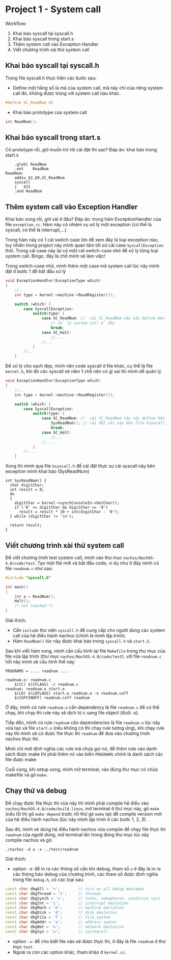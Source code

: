 # Project 1 - System call

Workflow:
1. Khai báo syscall tại syscall.h
2. Khai báo syscall trong start.s
3. Thêm system call vào Exception Handler
4. Viết chương trình xài thử system call

## Khai báo syscall tại syscall.h
Trong file syscall.h thực hiện các bước sau:
- Define một hằng số là mã của system call, mã này chỉ của riêng system call đó, không được trùng với system call nào khác.
```C++
#define SC_ReadNum 45
```
- Khai báo prototype của system call
```C++
int ReadNum();
```

## Khai báo syscall trong start.s
Có prototype rồi, giờ muốn trỏ tới cài đặt thì sao? Đáp án: khai báo trong start.s
```
	.globl ReadNum
	.ent	ReadNum
ReadNum:
	addiu $2,$0,SC_ReadNum
	syscall
	j 	$31
	.end ReadNum
```

## Thêm system call vào Exception Handler
Khai báo xong rồi, giờ xài ở đâu? Đáp án: trong hàm ExceptionHandler của file `exception.cc`. Hàm này có nhiệm vụ xử lý một exception (có thể là syscall, có thể là interrupt,...).

Trong hàm này có 1 cái switch case lớn để xem đây là loại exception nào, tuy nhiên trong project này mình quan tâm tới xử cái case `SyscallException` thôi. Trong cái case này lại có một cái switch-case nhỏ để xử lý từng loại system call. Bingo, đây là chỗ mình sẽ làm việc!

Trong switch-case nhỏ, mình thêm một case mã system call lúc nãy mình đặt ở bước 1 để bắt đầu xử lý
```C++
void ExceptionHandler(ExceptionType which)
{
    //...
    int type = kernel->machine->ReadRegister(2);

    switch (which) {
		case SyscallException:
			switch(type) {
				case SC_ReadNum: //  cái SC_ReadNum này nãy define bên syscall.h nè 
					// xử lý system call ở đây
					break;
				case SC_Halt:
					//...
                //...
            }
        //...
    }
```

Để xử lý cho sạch đẹp, mình nên code syscall ở file khác, cụ thể là file `kernel.h`, khi đó các syscall sẽ nằm 1 chỗ nên có gì sai thì mình dễ quản lý. 
```C++
void ExceptionHandler(ExceptionType which)
{
    //...
    int type = kernel->machine->ReadRegister(2);

    switch (which) {
		case SyscallException:
			switch(type) {
				case SC_ReadNum: //  cái SC_ReadNum này nãy define bên syscall.h nè 
					SysReadNum(); // cài đặt cái này bên file ksyscall.h
					break;
				case SC_Halt:
					//...
                //...
            }
        //...
    }
```

Xong thì mình qua file `ksyscall.h` để cài đặt thực sự cái syscall nãy bên exception mình khai báo (SysReadNum)
```
int SysReadNum() {
  char digitChar;
  int result = 0; 
  do
  {
    digitChar = kernel->synchConsoleIn->GetChar();
    if ('0' <= digitChar && digitChar <= '9')
      result = result * 10 + int(digitChar - '0');
  } while (digitChar != '\n');
  
  return result;
}
```

## Viết chương trình xài thử system call
Để viết chương trình test system call, mình vào thư mục `nachos/NachOS-4.0/code/test`. Tạo một file mới và bắt đầu code, ví dụ như ở đây mình có file `readnum.c` như sau:
```C++
#include "syscall.h"

int main()
{
    int a = ReadNum();
    Halt();
    /* not reached */
}
```

Giải thích:
- Cần `include` thư viện `syscall.h` để cung cấp cho người dùng các system call của hệ điều hành nachos (chính là mình lập trình).
- Hàm `ReadNum()` lúc nãy được khai báo trong `syscall.h` và `start.S`.

Sau khi viết hàm xong, mình cần cấu hình lại file `Makefile` trong thư mục của file vừa lập trình (thư mục `nachos/NachOS-4.0/code/test`). với file `readnum.c` hồi nãy mình sẽ cấu hình thế này:
```
PROGRAMS = .... readnum ....

readnum.o: readnum.c
	$(CC) $(CFLAGS) -c readnum.c
readnum: readnum.o start.o
	$(LD) $(LDFLAGS) start.o readnum.o -o readnum.coff
	$(COFF2NOFF) readnum.coff readnum
```

Ở đây, mình có rule `readnum.o` cần dependency là file `readnum.c` để có thể chạy, khi chạy thì rule này sẽ dịch từ c sang file object (đuôi .o). 

Tiếp đến, mình có rule `readnum` cần dependencies là file `readnum.o` lúc nãy vừa tạo và file `start.o` (nếu không có thì chạy rule tương ứng), khi chạy rule này thì mình sẽ có được file thực thi `readnum` để đưa vào chương trình nachos thực thi.

Mình chỉ mới định nghĩa các rule mà chưa gọi nó, để thêm rule vào danh sách được make thì phải thêm nó vào biến `PROGRAMS` chính là danh sách các file được make.

Cuối cùng, khi setup xong, mình mở terminal, vào đúng thư mục có chứa makefile và gõ `make`.

## Chạy thử và debug
Để chạy được file thực thi vừa nãy thì mình phải compile hệ điều vào `nachos/NachOS-4.0/code/build.linux`, mở terminal ở thư mục này, gõ `make` (nếu lỗi thì gõ `make depend` trước rồi thử gõ `make` lại) để compile version mới của hệ điều hành nachos (lúc nãy mình lập trình ở các bước 1, 2, 3).

Sau đó, mình sẽ dùng hệ điều hành nachos vừa compile để chạy file thực thi `readnum` của người dùng, mở terminal lên trong đúng thư mục lúc nãy compile nachos và gõ:
```
./nachos -d u -x ../test/readnum
```

Giải thích:
- option `-d`: để in ra các thông số cần khi debug, tham số `u` ở đây là in ra các thông báo debug của chương trình, các tham số được định nghĩa trong file `debug.h`, có các loại sau:
```cpp
const char dbgAll = '+';		// turn on all debug messages
const char dbgThread = 't';		// threads
const char dbgSynch = 's';		// locks, semaphores, condition vars
const char dbgInt = 'i'; 		// interrupt emulation
const char dbgMach = 'm'; 		// machine emulation
const char dbgDisk = 'd'; 		// disk emulation
const char dbgFile = 'f'; 		// file system
const char dbgAddr = 'a'; 		// address spaces
const char dbgNet = 'n'; 		// network emulation
const char dbgSys = 'u';        // systemcall
```
- option `-x`: để cho biết file nào sẽ được thực thi, ở đây là file `readnum` ở thư mục `test`.
- Ngoài ra còn các option khác, tham khảo ở `kernel.cc`.